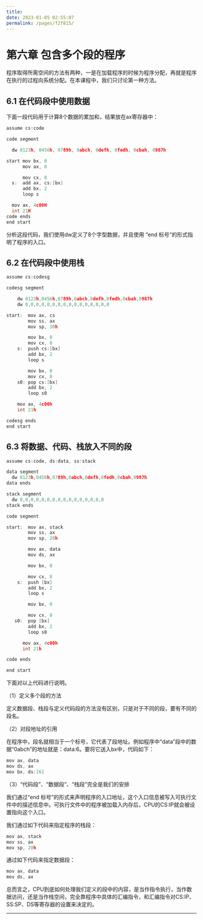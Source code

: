 ```yaml
---
title: 
date: 2023-01-05 02:55:07
permalink: /pages/f2f815/
---
```

# **第六章 包含多个段的程序**
程序取得所需空间的方法有两种，一是在加载程序的时候为程序分配，再就是程序在执行的过程向系统分配。在本课程中，我们只讨论第一种方法。

## **6.1 在代码段中使用数据**

下面一段代码用于计算8个数据的累加和，结果放在ax寄存器中：

```c
assume cs:code

code segment

  dw 0123h, 0456h, 0789h, 0abch, 0defh, 0fedh, 0cbah, 0987h

start mov bx, 0
      mov ax, 0

      mov cx, 8
  s:  add ax, cs:[bx]
      add bx, 2
      loop s

  mov ax, 4c00H
  int 21H
code ends
end start
```

分析这段代码，我们使用dw定义了8个字型数据，并且使用 “end 标号”的形式指明了程序的入口。

## **6.2 在代码段中使用栈**

```c
assume cs:codesg

codesg segment

    dw 0123h,0456h,0789h,0abch,0defh,0fedh,0cbah,0987h
    dw 0,0,0,0,0,0,0,0,0,0,0,0,0,0,0,0

start:  mov ax, cs
        mov ss, ax
        mov sp, 30h

        mov bx, 0
        mov cx, 8
    s:  push cs:[bx]
        add bx, 2
        loop s

        mov bx, 0
        mov cx, 8
    s0: pop cs:[bx]
        add bx, 2
        loop s0

    mov ax, 4c00h
    int 21h

codesg ends
end start
```

## **6.3 将数据、代码、栈放入不同的段**

```c
assume cs:code, ds:data, ss:stack

data segment
  dw 0123h,0456h,0789h,0abch,0defh,0fedh,0cbah,0987h
data ends

stack segment
  dw 0,0,0,0,0,0,0,0,0,0,0,0,0,0,0,0
stack ends

code segment

start:  mov ax, stack
        mov ss, ax
        mov sp, 20h

        mov ax, data
        mov ds, ax

        mov bx, 0

        mov cx, 8
    s:  push [bx]
        add bx, 2
        loop s

        mov bx, 0

        mov cx, 8
   s0:  pop [bx]
        add bx, 2
        loop s0

      mov ax, 4c00h
      int 21h

code ends

end start

```

下面对以上代码进行说明。

（1）定义多个段的方法  

定义数据段、栈段与定义代码段的方法没有区别，只是对于不同的段，要有不同的段名。

（2）对段地址的引用

在程序中，段名就相当于一个标号，它代表了段地址。例如程序中“data”段中的数据“0abch”的地址就是：data:6。要将它送入bx中，代码如下：

```c
mov ax, data
mov ds, ax
mov bx, ds:[6]
```

（3）“代码段”、“数据段”、“栈段”完全是我们的安排

我们通过“end 标号”的形式来声明程序的入口地址，这个入口信息被写入可执行文件中的描述信息中。可执行文件中的程序被加载入内存后，CPU的CS:IP就会被设置指向这个入口。

我们通过如下代码来指定程序的栈段：

```c
mov ax, stack
mov ss, ax
mov sp, 20h
```

通过如下代码来指定数据段：

```c
mov ax, data
mov ds, ax
```

总而言之，CPU到底如何处理我们定义的段中的内容，是当作指令执行，当作数据访问，还是当作栈空间，完全靠程序中具体的汇编指令，和汇编指令对CS:IP、SS:SP、DS等寄存器的设置来决定的。

---

